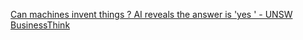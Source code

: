 [Can machines invent things ? AI reveals the answer is 'yes ' - UNSW BusinessThink ](https://qi.tc/qi/110225)